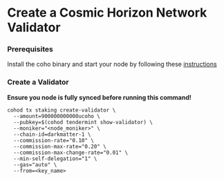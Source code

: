# Create a Cosmic Horizon Network Validator

### Prerequisites 
Install the coho binary and start your node by following these [instructions](https://github.com/cosmic-horizon/testnets/blob/main/README.md)

### Create a Validator

**Ensure you node is fully synced before running this command!**

```
cohod tx staking create-validator \
  --amount=900000000000ucoho \
  --pubkey=$(cohod tendermint show-validator) \
  --moniker="<node_moniker>" \
  --chain-id=darkmatter-1 \
  --commission-rate="0.10" \
  --commission-max-rate="0.20" \
  --commission-max-change-rate="0.01" \
  --min-self-delegation="1" \
  --gas="auto" \
  --from=<key_name>
```